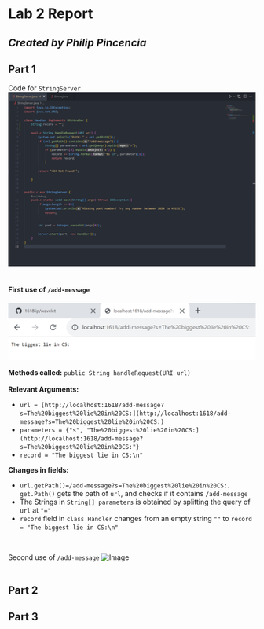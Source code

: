 # Lab 2 Report 
*Created by Philip Pincencia*
---

## Part 1

Code for  ```StringServer``` 
  ![Image](https://github.com/1618lip/cse15l-lab-reports/blob/main/LabReport2/LabRep2_Images/StringServer_Code.png?raw=true)
<br>
<br>

#### First use of  ```/add-message```
  ![Image](https://github.com/1618lip/cse15l-lab-reports/blob/main/LabReport2/LabRep2_Images/add-message1st.png?raw=true) 

**Methods called:** ```public String handleRequest(URI url)``` <br/>
<br>
**Relevant Arguments:** 
* ```url = [http://localhost:1618/add-message?s=The%20biggest%20lie%20in%20CS:](http://localhost:1618/add-message?s=The%20biggest%20lie%20in%20CS:)``` 
* ```parameters = {"s", "The%20biggest%20lie%20in%20CS:](http://localhost:1618/add-message?s=The%20biggest%20lie%20in%20CS:"}```
* ```record = "The biggest lie in CS:\n"```

 **Changes in fields:**
* ```url.getPath()=/add-message?s=The%20biggest%20lie%20in%20CS:```. ```get.Path()``` gets the path of ```url```, and checks if it contains ```/add-message```
* The Strings in ```String[] parameters``` is obtained by splitting the query of ```url``` at ```"="```
* ```record``` field in  ```class Handler``` changes from an empty string ```""``` to ```record = "The biggest lie in CS:\n"```
<br>

Second use of ```/add-message```
  ![Image]()
<br>
<br>
## Part 2


## Part 3
